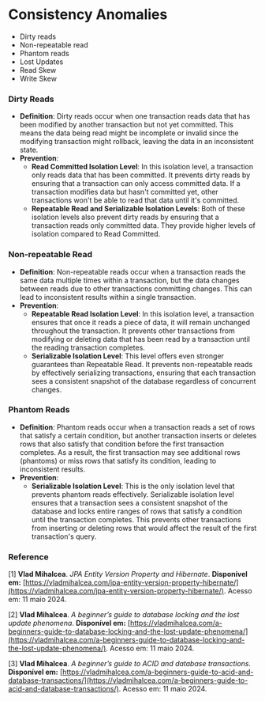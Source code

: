# Consistency Anomalies

* Dirty reads
* Non-repeatable read
* Phantom reads
* Lost Updates
* Read Skew
* &#x20;Write Skew



### **Dirty Reads**

* **Definition**: Dirty reads occur when one transaction reads data that has been modified by another transaction but not yet committed. This means the data being read might be incomplete or invalid since the modifying transaction might rollback, leaving the data in an inconsistent state.
* **Prevention**:
  * **Read Committed Isolation Level**: In this isolation level, a transaction only reads data that has been committed. It prevents dirty reads by ensuring that a transaction can only access committed data. If a transaction modifies data but hasn't committed yet, other transactions won't be able to read that data until it's committed.
  * **Repeatable Read and Serializable Isolation Levels**: Both of these isolation levels also prevent dirty reads by ensuring that a transaction reads only committed data. They provide higher levels of isolation compared to Read Committed.

### **Non-repeatable Read**

* **Definition**: Non-repeatable reads occur when a transaction reads the same data multiple times within a transaction, but the data changes between reads due to other transactions committing changes. This can lead to inconsistent results within a single transaction.
* **Prevention**:
  * **Repeatable Read Isolation Level**: In this isolation level, a transaction ensures that once it reads a piece of data, it will remain unchanged throughout the transaction. It prevents other transactions from modifying or deleting data that has been read by a transaction until the reading transaction completes.
  * **Serializable Isolation Level**: This level offers even stronger guarantees than Repeatable Read. It prevents non-repeatable reads by effectively serializing transactions, ensuring that each transaction sees a consistent snapshot of the database regardless of concurrent changes.

### **Phantom Reads**

* **Definition**: Phantom reads occur when a transaction reads a set of rows that satisfy a certain condition, but another transaction inserts or deletes rows that also satisfy that condition before the first transaction completes. As a result, the first transaction may see additional rows (phantoms) or miss rows that satisfy its condition, leading to inconsistent results.
* **Prevention**:
  * **Serializable Isolation Level**: This is the only isolation level that prevents phantom reads effectively. Serializable isolation level ensures that a transaction sees a consistent snapshot of the database and locks entire ranges of rows that satisfy a condition until the transaction completes. This prevents other transactions from inserting or deleting rows that would affect the result of the first transaction's query.



### Reference

\[1] **Vlad Mihalcea**. _JPA Entity Version Property and Hibernate_. **Disponível em:** [https://vladmihalcea.com/jpa-entity-version-property-hibernate/](https://vladmihalcea.com/jpa-entity-version-property-hibernate/). Acesso em: 11 maio 2024.

\[2] **Vlad Mihalcea**. _A beginner’s guide to database locking and the lost update phenomena_. **Disponível em:** [https://vladmihalcea.com/a-beginners-guide-to-database-locking-and-the-lost-update-phenomena/](https://vladmihalcea.com/a-beginners-guide-to-database-locking-and-the-lost-update-phenomena/). Acesso em: 11 maio 2024.

\[3] **Vlad Mihalcea**. _A beginner’s guide to ACID and database transactions._ **Disponível em:** [https://vladmihalcea.com/a-beginners-guide-to-acid-and-database-transactions/](https://vladmihalcea.com/a-beginners-guide-to-acid-and-database-transactions/). Acesso em: 11 maio 2024.
